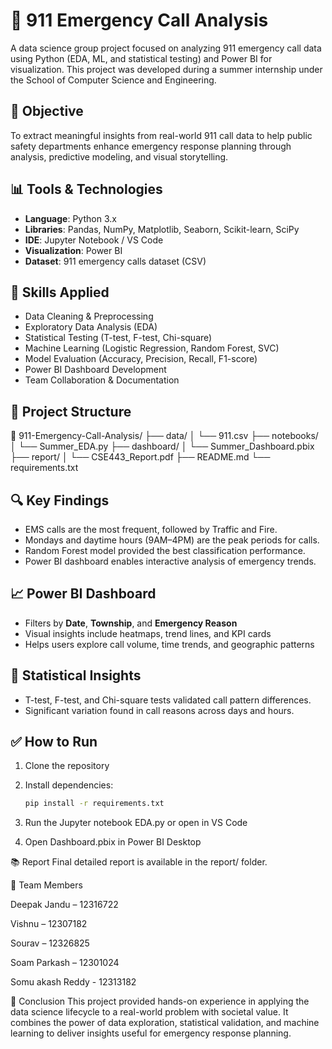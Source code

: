 # 🚨 911 Emergency Call Analysis

A data science group project focused on analyzing 911 emergency call data using Python (EDA, ML, and statistical testing) and Power BI for visualization. This project was developed during a summer internship under the School of Computer Science and Engineering.

## 📌 Objective
To extract meaningful insights from real-world 911 call data to help public safety departments enhance emergency response planning through analysis, predictive modeling, and visual storytelling.

## 📊 Tools & Technologies
- **Language**: Python 3.x
- **Libraries**: Pandas, NumPy, Matplotlib, Seaborn, Scikit-learn, SciPy
- **IDE**: Jupyter Notebook / VS Code
- **Visualization**: Power BI
- **Dataset**: 911 emergency calls dataset (CSV)

## 🧠 Skills Applied
- Data Cleaning & Preprocessing
- Exploratory Data Analysis (EDA)
- Statistical Testing (T-test, F-test, Chi-square)
- Machine Learning (Logistic Regression, Random Forest, SVC)
- Model Evaluation (Accuracy, Precision, Recall, F1-score)
- Power BI Dashboard Development
- Team Collaboration & Documentation

## 🧱 Project Structure
📁 911-Emergency-Call-Analysis/
├── data/
│ └── 911.csv
├── notebooks/
│ └── Summer_EDA.py
├── dashboard/
│ └── Summer_Dashboard.pbix
├── report/
│ └── CSE443_Report.pdf
├── README.md
└── requirements.txt


## 🔍 Key Findings
- EMS calls are the most frequent, followed by Traffic and Fire.
- Mondays and daytime hours (9AM–4PM) are the peak periods for calls.
- Random Forest model provided the best classification performance.
- Power BI dashboard enables interactive analysis of emergency trends.

## 📈 Power BI Dashboard
- Filters by **Date**, **Township**, and **Emergency Reason**
- Visual insights include heatmaps, trend lines, and KPI cards
- Helps users explore call volume, time trends, and geographic patterns

## 🧪 Statistical Insights
- T-test, F-test, and Chi-square tests validated call pattern differences.
- Significant variation found in call reasons across days and hours.

## ✅ How to Run
1. Clone the repository
2. Install dependencies:  
   ```bash
   pip install -r requirements.txt
3. Run the Jupyter notebook EDA.py or open in VS Code

4. Open Dashboard.pbix in Power BI Desktop


📚 Report
Final detailed report is available in the report/ folder.

👥 Team Members

Deepak Jandu – 12316722

Vishnu – 12307182

Sourav – 12326825

Soam Parkash – 12301024

Somu akash Reddy - 12313182

🏁 Conclusion
This project provided hands-on experience in applying the data science lifecycle to a real-world problem with societal value. It combines the power of data exploration, statistical validation, and machine learning to deliver insights useful for emergency response planning.
